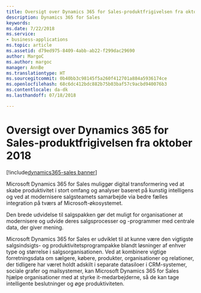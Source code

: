 ```yaml
---
title: Oversigt over Dynamics 365 for Sales-produktfrigivelsen fra oktober 2018
description: Dynamics 365 for Sales
keywords: 
ms.date: 7/22/2018
ms.service:
- business-applications
ms.topic: article
ms.assetid: d79ed975-8409-4abb-ab22-f299dac29690
author: MargoC
ms.author: margoc
manager: AnnBe
ms.translationtype: HT
ms.sourcegitcommit: 0b40bb3c98145f5a260f412701a884a5936174ce
ms.openlocfilehash: 68c6dc412bdc882b75b03baf57c9acbd940076b3
ms.contentlocale: da-dk
ms.lasthandoff: 07/18/2018

---
```


#  <a name="overview-of-dynamics-365-for-sales-october-18-release"></a>Oversigt over Dynamics 365 for Sales-produktfrigivelsen fra oktober 2018

[!include[dynamics365-sales banner](../includes/dynamics365-sales.md)]




Microsoft Dynamics 365 for Sales muliggør digital transformering ved at skabe produktivitet i stort omfang og analyser baseret på kunstig intelligens og ved at modernisere salgsteamets samarbejde via bedre fælles integration på tværs af Microsoft-økosystemet.

Den brede udvidelse til salgspakken gør det muligt for organisationer at modernisere og udvide deres salgsprocesser og -programmer med centrale data, der giver mening.

Microsoft Dynamics 365 for Sales er udviklet til at kunne være den vigtigste salgsindsigts- og produktivitetsprogrampakke blandt løsninger af enhver type og størrelse i salgsorganisationen. Ved at kombinere vigtige forretningsdata om sælgere, købere, produkter, organisationer og relationer, der tidligere har været holdt adskilt i separate datasiloer i CRM-systemer, sociale grafer og mailsystemer, kan Microsoft Dynamics 365 for Sales hjælpe organisationer med at styrke it-medarbejderne, så de kan tage intelligente beslutninger og øge produktiviteten.


